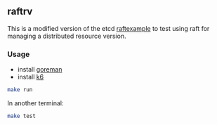 ## raftrv

This is a modified version of the etcd [raftexample](https://github.com/etcd-io/etcd/tree/main/contrib/raftexample) to test
using raft for managing a distributed resource version.

### Usage

* install [goreman](https://github.com/mattn/goreman)
* install [k6](https://k6.io/docs/getting-started/installation/)

```sh
make run
```

In another terminal:

```sh
make test
```
